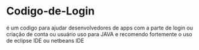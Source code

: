 # Codigo-de-Login
é um codigo para ajudar desenvolvedores de apps com a parte de login ou criação de conta ou usuário 
uso para JAVA e recomendo fortemente o uso de eclipse IDE ou netbeans IDE
